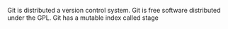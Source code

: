 Git is distributed a version control system.
Git is free software distributed under the GPL.
Git has a mutable index called stage
